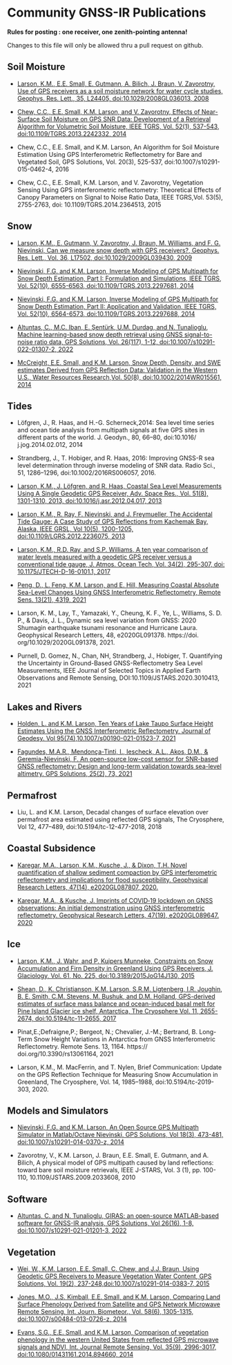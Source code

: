# Community GNSS-IR Publications

**Rules for posting : one receiver, one zenith-pointing antenna!**

Changes to this file will only be allowed thru a pull request on github.

## Soil Moisture

- [Larson, K.M., E.E. Small, E. Gutmann, A. Bilich, J. Braun, V. Zavorotny, Use of GPS receivers as a soil moisture network for water cycle studies, Geophys. Res. Lett., 35, L24405, doi:10.1029/2008GL036013, 2008](https://www.kristinelarson.net/wp-content/uploads/2015/10/larson_soil_grl2008.pdf)

- [Chew, C.C., E.E. Small, K.M. Larson, and V. Zavorotny, Effects of Near-Surface Soil Moisture on GPS SNR Data: Development of a Retrieval Algorithm for Volumetric Soil Moisture, IEEE TGRS, Vol. 52(1), 537-543, doi:10.1109/TGRS.2013.2242332, 2014](https://www.kristinelarson.net/wp-content/uploads/2015/10/Chew_etal_Proof.pdf)

- Chew, C.C., E.E. Small, and K.M. Larson, An Algorithm for Soil Moisture Estimation Using 
GPS Interferometric Reflectometry for Bare and Vegetated Soil, GPS Solutions, 
Vol. 20(3), 525-537, doi:10.1007/s10291-015-0462-4, 2016

- Chew, C.C., E.E. Small, K.M. Larson, and V. Zavorotny, Vegetation Sensing Using 
GPS interferometric reflectometry: Theoretical Effects of  Canopy Parameters on Signal to 
Noise Ratio Data, IEEE TGRS,Vol. 53(5), 2755-2763, doi: 10.1109/TGRS.2014.2364513, 2015

## Snow

- [Larson, K.M., E. Gutmann, V. Zavorotny, J. Braun, M. Williams, and F. G. Nievinski, Can we measure snow depth with GPS receivers?, Geophys. Res. Lett., Vol. 36, L17502, doi:10.1029/2009GL039430, 2009](https://www.kristinelarson.net/wp-content/uploads/2015/10/larsonetal_snow_2009.pdf)

- [Nievinski, F.G. and K.M. Larson, Inverse Modeling of GPS Multipath for Snow Depth Estimation, Part I: Formulation and Simulations, IEEE TGRS, Vol. 52(10), 6555-6563, doi:10.1109/TGRS.2013.2297681, 2014](https://morefunwithgps.com/public_html/Inverse_Modeling_of_GPS_Multipath_for_Snow_Depth_EstimationPart_I_Formulation_and_Simulations.pdf)

- [Nievinski, F.G. and K.M. Larson, Inverse Modeling of GPS Multipath for Snow Depth Estimation, Part II: Application and Validation, IEEE TGRS, Vol. 52(10), 6564-6573, doi:10.1109/TGRS.2013.2297688, 2014](https://morefunwithgps.com/public_html/Inverse_Modeling_of_GPS_Multipath_for_Snow_Depth_EstimationPart_II_Application_and_Validation.pdf)
- [Altuntas, C., M.C. Iban, E. Şentürk, U.M. Durdag, and N. Tunalioglu, Machine learning-based snow depth retrieval using GNSS signal-to-noise ratio data, GPS Solutions, Vol. 26(117), 1-12, doi:10.1007/s10291-022-01307-2, 2022](https://link.springer.com/article/10.1007/s10291-022-01307-2)

- [McCreight, E.E. Small, and K.M. Larson, Snow Depth, Density, and SWE estimates Derived from GPS Reflection Data: Validation in the Western U.S., Water Resources Research,Vol. 50(8), doi:10.1002/2014WR015561, 2014](https://www.kristinelarson.net/wp-content/uploads/2015/10/McCreightSmallLarson.pdf)

## Tides 

- L&ouml;fgren, J., R. Haas, and H.-G. Scherneck,2014: Sea level time series and ocean tide 
analysis from multipath signals at five GPS sites in different parts of the world. 
J. Geodyn., 80, 66–80, doi:10.1016/ j.jog.2014.02.012, 2014

- Strandberg, J., T. Hobiger, and R. Haas, 2016: Improving GNSS-R sea level 
determination through inverse modeling of SNR data. Radio Sci., 51, 1286–1296, doi:10.1002/2016RS006057, 2016.

- [Larson, K.M., J. L&ouml;fgren, and R. Haas, Coastal Sea Level Measurements Using A Single Geodetic GPS Receiver, Adv. Space Res., Vol. 51(8), 1301-1310, 2013, doi:10.1016/j.asr.2012.04.017, 2013](https://www.kristinelarson.net/wp-content/uploads/2015/10/Larson_TideGauge.pdf)

- [Larson, K.M., R. Ray, F. Nievinski, and J. Freymueller, The Accidental Tide Gauge: A Case Study of GPS Reflections from Kachemak Bay, Alaska, IEEE GRSL, Vol 10(5), 1200-1205, doi:10.1109/LGRS.2012.2236075, 2013](https://www.kristinelarson.net/wp-content/uploads/2015/10/LarsonIEEE_2013.pdf)

- [Larson, K.M., R.D. Ray, and  S.P. Williams, A ten year comparison of water levels measured with a geodetic GPS receiver versus a conventional tide gauge, J. Atmos. Ocean Tech, Vol. 34(2), 295-307, doi: 10.1175/JTECH-D-16-0101.1, 2017](https://www.kristinelarson.net/wp-content/uploads/2015/12/LarsonRayWilliams-2017-FridayHarbor.pdf)

- [Peng, D., L. Feng,  K.M. Larson, and E. Hill, Measuring Coastal Absolute Sea-Level Changes Using GNSS Interferometric Reflectometry, Remote Sens. 13(21), 4319, 2021](https://www.mdpi.com/2072-4292/13/21/4319)

- Larson, K. M., Lay, T., Yamazaki, Y., Cheung, K. F., Ye, L., Williams, S. D. P., & Davis, J. L., Dynamic sea 
level variation from GNSS: 2020 Shumagin earthquake tsunami resonance and Hurricane Laura. Geophysical 
Research Letters, 48, e2020GL091378. https://doi. org/10.1029/2020GL091378, 2021.

- Purnell, D. Gomez, N., Chan, NH, Strandberg, J., Hobiger, T. Quantifying the Uncertainty in Ground-Based GNSS-Reflectometry 
Sea Level Measurements, IEEE Journal of Selected Topics in Applied Earth Observations and Remote Sensing, DOI:10.1109/JSTARS.2020.3010413, 2021

## Lakes and Rivers

- [Holden, L. and K.M. Larson, Ten Years of Lake Taupo Surface Height Estimates Using the GNSS Interferometric Reflectometry, Journal of Geodesy. Vol 95(74),10.1007/s00190-021-01523-7, 2021](https://www.kristinelarson.net/wp-content/uploads/2021/05/Holden-May2021.pdf)

- [Fagundes, M.A.R., Mendonça-Tinti, I., Iescheck, A.L., Akos, D.M., & Geremia-Nievinski, F. An open-source low-cost sensor for SNR-based GNSS reflectometry: Design and long-term validation towards sea-level altimetry. GPS Solutions, 25(2), 73, 2021](https://link.springer.com/article/10.1007/s10291-021-01087-1)

## Permafrost

- Liu, L. and K.M. Larson, Decadal changes of surface elevation over permafrost area estimated using 
reflected GPS signals, The Cryosphere, Vol 12, 477–489, doi:10.5194/tc-12-477-2018, 2018

## Coastal Subsidence 

- [Karegar, M.A., Larson, K.M., Kusche, J., & Dixon, T.H. Novel quantification of shallow sediment compaction by GPS interferometric reflectometry and implications for flood susceptibility. Geophysical Research Letters, 47(14), e2020GL087807, 2020.](https://agupubs.onlinelibrary.wiley.com/doi/full/10.1029/2020GL087807)

 - [Karegar, M.A., & Kusche, J. Imprints of COVID‐19 lockdown on GNSS observations: An initial demonstration using GNSS interferometric reflectometry. Geophysical Research Letters, 47(19), e2020GL089647. 2020](https://agupubs.onlinelibrary.wiley.com/doi/epdf/10.1029/2020GL089647) 

## Ice

- [Larson, K.M., J. Wahr, and P. Kuipers Munneke, Constraints on Snow Accumulation and Firn Density in Greenland Using GPS Receivers, J. Glaciology, Vol. 61, No. 225, doi:10.3189/2015JoG14J130, 2015](https://www.kristinelarson.net/wp-content/uploads/2015/10/LarsonWahrKuipers_2015.pdf)

- [Shean, D., K. Christianson, K.M. Larson, S.R.M. Ligtenberg, I.R. Joughin, B. E. Smith, C.M. Stevens, M. Bushuk, and D.M. Holland, GPS-derived estimates of surface mass balance and ocean-induced basal melt for Pine Island Glacier ice shelf, Antarctica, The Cryosphere Vol. 11, 2655-2674, doi:10.5194/tc-11-2655, 2017](https://tc.copernicus.org/articles/11/2655/2017/tc-11-2655-2017.pdf)

- Pinat,E.;Defraigne,P.; Bergeot, N.; Chevalier, J.-M.; Bertrand, B. Long-Term 
Snow Height Variations in Antarctica from GNSS Interferometric Reflectometry. 
Remote Sens. 13, 1164. https:// doi.org/10.3390/rs13061164, 2021

- Larson, K.M., M. MacFerrin, and T. Nylen, Brief Communication: Update on the GPS 
Reflection Technique for Measuring Snow Accumulation in Greenland, The Cryosphere, Vol. 14, 
1985–1988, doi:10.5194/tc-2019-303, 2020.

## Models and Simulators

- [Nievinski, F.G. and K.M. Larson, An Open Source GPS Multipath Simulator in Matlab/Octave Nievinski, GPS Solutions, Vol 18(3), 473-481, doi:10.1007/s10291-014-0370-z, 2014](https://www.kristinelarson.net/wp-content/uploads/2015/10/Nievinski_Simulator.pdf)

- Zavorotny, V., K.M. Larson, J. Braun, E.E. Small, E. Gutmann, and A. 
Bilich, A physical model of GPS multipath caused by land reflections: toward bare soil moisture 
retrievals, IEEE J-STARS, Vol. 3 (1), pp. 100-110, 10.1109/JSTARS.2009.2033608, 2010

## Software

- [Altuntas, C. and N. Tunalioglu, GIRAS: an open-source MATLAB-based software for GNSS-IR analysis, GPS Solutions, Vol 26(16), 1-8, doi:10.1007/s10291-021-01201-3, 2022](https://link.springer.com/article/10.1007/s10291-021-01201-3)


## Vegetation

- [Wei, W., K.M. Larson, E.E. Small, C. Chew, and J.J. Braun, Using Geodetic GPS Receivers to Measure Vegetation Water Content, GPS Solutions, Vol. 19(2), 237-248,doi:10.1007/s10291-014-0383-7, 2015](https://www.kristinelarson.net/wp-content/uploads/2015/10/VegSensing_SNR.pdf)

- [Jones, M.O., J.S. Kimball, E.E. Small, and K.M. Larson, Comparing Land Surface Phenology Derived from Satellite and GPS Network Microwave Remote Sensing, Int. Journ. Biometeor., Vol. 58(6), 1305-1315, doi:10.1007/s00484-013-0726-z, 2014](https://www.kristinelarson.net/wp-content/uploads/2015/10/JonesMJ_etal_2013.pdf)

- [Evans, S.G., E.E. Small, and K.M. Larson, Comparison of vegetation phenology in the western United States from reflected GPS microwave signals and NDVI, Int. Journal Remote Sensing, Vol. 35(9), 2996-3017, doi:10.1080/01431161.2014.894660, 2014](https://www.kristinelarson.net/wp-content/uploads/2015/10/Evans_NMRI.pdf)
